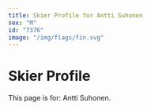 ```yaml
---
title: Skier Profile for Antti Suhonen
sex: "M"
id: "7376"
image: "/img/flags/fin.svg" 
---
```


# Skier Profile

This page is for: Antti Suhonen.
    